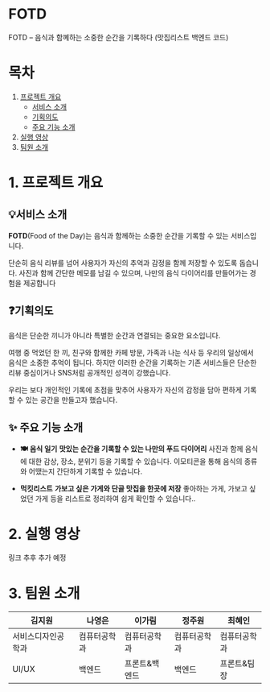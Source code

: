 # FOTD
FOTD – 음식과 함꼐하는 소중한 순간을 기록하다
(맛집리스트 백엔드 코드)



# 목차
1. [프로젝트 개요](#1-프로젝트-개요)
   - [서비스 소개](#서비스-소개)
   - [기획의도](#기획의도)
   - [주요 기능 소개](#-주요-기능-소개)
2. [실행 영상](#2-실행영상)
3. [팀원 소개](#3-팀원소개)




# 1. 프로젝트 개요
## 💡서비스 소개
**FOTD**(Food of the Day)는 음식과 함께하는 소중한 순간을 기록할 수 있는 서비스입니다.

단순히 음식 리뷰를 넘어 사용자가 자신의 추억과 감정을 함께 저장할 수 있도록 돕습니다. 사진과 함께 간단한 메모를 남길 수 있으며, 나만의 음식 다이어리를 만들어가는 경험을 제공합니다




## ❓기획의도
음식은 단순한 끼니가 아니라 특별한 순간과 연결되는 중요한 요소입니다. 

여행 중 먹었던 한 끼, 친구와 함께한 카페 방문, 가족과 나눈 식사 등 우리의 일상에서 음식은 소중한 추억이 됩니다. 하지만 이러한 순간을 기록하는 기존 서비스들은 단순한 리뷰 중심이거나 SNS처럼 공개적인 성격이 강했습니다. 

우리는 보다 개인적인 기록에 초점을 맞추어 사용자가 자신의 감정을 담아 편하게 기록할 수 있는 공간을 만들고자 했습니다.




## ✨ 주요 기능 소개
- **🍽 음식 일기**
**맛있는 순간을 기록할 수 있는 나만의 푸드 다이어리**
사진과 함께 음식에 대한 감상, 장소, 분위기 등을 기록할 수 있습니다.
이모티콘을 통해 음식의 종류와 어땠는지 간단하게 기록할 수 있습니다. 

- **먹킷리스트**
**가보고 싶은 가게와 단골 맛집을 한곳에 저장**
좋아하는 가게, 가보고 싶었던 가게 등을 리스트로 정리하여 쉽게 확인할 수 있습니다..




# 2. 실행 영상
링크 추후 추가 예정



# 3. 팀원 소개
|김지원|나영은|이가림|정주원|최혜인|
|------|---|---|---|---|
|서비스디자인공학과|컴퓨터공학과|컴퓨터공학과|컴퓨터공학과|컴퓨터공학과|
|UI/UX|백엔드|프론트&백엔드|백엔드|프론트&팀장|
